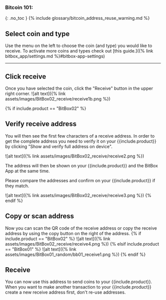 
### Bitcoin 101:
{: .no_toc }
{% include glossary/bitcoin_address_reuse_warning.md %}


## Select coin and type

Use the menu on the left to choose the coin (and type) you would like to receive. To activate more coins and types check out [this guide.]({% link bitbox_app/settings.md %}#bitbox-app-settings)


---

## Click receive

Once you have selected the coin, click the "Receive" button in the upper right corner.
![alt text]({% link assets/images/BitBox02_receive/receive1b.png %})


{% if include.product == "BitBox02" %}
## Verify receive address

You will then see the first few characters of a receive address. In order to get the complete address you need to verify it on your {{include.product}} by clicking "Show and verify full address on device".

![alt text]({% link assets/images/BitBox02_receive/receive2.png %})

The address will then be shown on your {{include.product}} and the BitBox App at the same time.

Please compare the addresses and confirm on your {{include.product}} if they match.

![alt text]({% link assets/images/BitBox02_receive/receive3.png %})
{% endif %}


## Copy or scan address
Now you can scan the QR code of the receive address or copy the receive address by using the copy button on the right of the address.
{% if include.product == "BitBox02" %}
![alt text]({% link assets/images/BitBox02_receive/receive4.png %})
{% elsif include.product == "BitBox01" %}
![alt text]({% link assets/images/BitBox01_random/bb01_receive1.png %})
{% endif %}

## Receive
You can now use this address to send coins to your {{include.product}}. When you want to make another transaction to your {{include.product}} create a new receive address first, don't re-use addresses.
